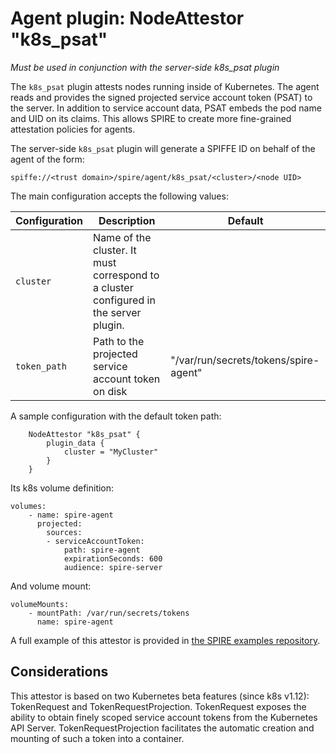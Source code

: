 # Agent plugin: NodeAttestor "k8s_psat"

*Must be used in conjunction with the server-side k8s_psat plugin*

The `k8s_psat` plugin attests nodes running inside of Kubernetes. The agent
reads and provides the signed projected service account token (PSAT) to the server.
In addition to service account data, PSAT embeds the pod name and UID on its claims. This allows
SPIRE to create more fine-grained attestation policies for agents.

The server-side `k8s_psat` plugin will generate a SPIFFE ID on behalf of the agent of the form:

```
spiffe://<trust domain>/spire/agent/k8s_psat/<cluster>/<node UID>
```

The main configuration accepts the following values:

| Configuration | Description                                                                           | Default                               |
|---------------|---------------------------------------------------------------------------------------|---------------------------------------|
| `cluster`     | Name of the cluster. It must correspond to a cluster configured in the server plugin. |                                       |
| `token_path`  | Path to the projected service account token on disk                                   | "/var/run/secrets/tokens/spire-agent" |


A sample configuration with the default token path:

```
    NodeAttestor "k8s_psat" {
        plugin_data {
            cluster = "MyCluster"
        }
    }
```

Its k8s volume definition:
```
volumes:
    - name: spire-agent
      projected:
        sources:
        - serviceAccountToken:
            path: spire-agent
            expirationSeconds: 600
            audience: spire-server
```

And volume mount:
```
volumeMounts:
    - mountPath: /var/run/secrets/tokens
      name: spire-agent
```

A full example of this attestor is provided in [the SPIRE examples repository](https://github.com/spiffe/spire-examples/tree/main/examples/k8s/simple_psat).


## Considerations

This attestor is based on two Kubernetes beta features (since k8s v1.12): TokenRequest and TokenRequestProjection. TokenRequest exposes the ability to obtain finely scoped service account tokens from the Kubernetes API Server. TokenRequestProjection facilitates the automatic creation and mounting of such a token into a container.
